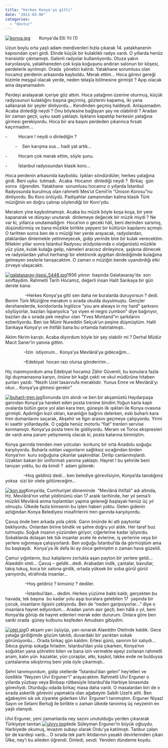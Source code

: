 ```yaml
---
title: "herkes Konya'ya gitti"
date: "2011-03-06"
categories: 
  - "destur"
---
```


[![konya.jpg](/uploads/2011/03/konya.jpg)](/uploads/2011/03/konya.jpg "konya.jpg")       Konya'da Elli Yıl (1)

Uzun boylu orta yaşlı adam merdivenleri hızla çıkarak 14. yatakhanenin kapısından içeri girdi. Elinde küçük bir kulaklıklı radyo vardı. O yıllarda henüz transistör çıkmamıştı. Galenli radyolar kullanılıyordu. Otuza yakın karyolasıyla, yatakhaneden çok kışla koğuşunu andıran salonun bir köşesi, perdelerle ayrılmıştı. Orada  yönetici kalırdı. Yatakhane sorumlusu olan hocamız perdenin arkasında kayboldu. Merak ettim... Hoca görevi gereği bizimle meşgul olacak yerde, neden telaşla bölmesine girmişti ? Ayıp olacak ama dayanamadım.

Perdeyi aralayarak içeriye göz attım. Hoca yatağının üzerine oturmuş, küçük radyosunun kulaklığını başına geçirmiş, gözlerini kapamış, iki yana sallanarak bir şeyler dinliyordu... Kendinden geçmiş haldeydi. Anlayamadım. Acaba dinlediği neydi ? Onu böylesine bağlayan şey ne olabilirdi ? Aradan bir zaman geçti, uyku saati yaklaştı. Işıkların kapatılıp herkesin yatağına girmesi gerekiyordu. Hoca bir ara başını perdeden çıkarınca fırsatı kaçırmadım...

\-         Hocam ! neydi o dinlediğin ?

        \-    Sen karışma sus... hadi yat artık...

\-         Hocam çok merak ettim, söyle şunu.

\-         İstanbul radyosundan klasik koro...

Hoca perdenin arkasında kayboldu. Işıkları söndürdüler, herkes yatağına girdi. Beni uyku  tutmadı.  Acaba  Hocanın  dinlediği neydi ?  Birkaç  gün  sonra  öğrendim. Yatakhane  sorumlusu hocamız o yıllarda İstanbul Radyosunda kurulmuş olan rahmetli Mes’ut Cemil’in “Ünison Korosu”nu dinliyordu. Bu Koro ünlüydü. Padişahlar zamanından kalma klasik Türk müziğinin en doğru çalınıp söylendiği bir Koro’ydu.

Merakım yine kaybolmamıştı. Acaba bu müzik böyle koşa koşa, bir yere kapanarak ve dünyayı unutarak  dinlemeye değecek bir müzik miydi ? Ne var ki, yıllarca unutamadığım  Hoca’nın o geceki hâli, beni derinden sarsmış, düşündürmüş ve bana müzikle birlikte yepyeni bir kültürün kapılarını açmıştı. O tarihten sonra ben de o müziği her yerde arayacak, radyolardan, plaklardan dinlemekle yetinmeyecek, gidip yerinde bire bir kulak verecektim. Nitekim yıllar sonra İstanbul Radyosu stüdyolarında o olağanüstü müzikle yüz yüze, kulak kulağa gelip, nâmeleri aracısız dinleyince, şaşkına dönecek ve radyolardan yahut herhangi bir elektronik aygıttan dinlediğimde kulağıma gelmeyen seslerle tanışacaktım. O zaman o müziğin bende uyandırdığı etki zirveye ulaşacaktı.

[![galatasaray-lisesi_5448.jpg](/uploads/2011/03/galatasaray-lisesi_5448.jpg)](/uploads/2011/03/galatasaray-lisesi_5448.jpg "galatasaray-lisesi_5448.jpg")1956 yılının  başında Galatasaray'da  son sınıftaydım. Rahmetli Tarih Hocamız, değerli insan Halit Sarıkaya bir gün derste bana:

                –Herkes Konya’ya gitti sen daha ne buralarda duruyorsun ? dedi. Benim Türk Müziğine merakım o sırada okulda duyulmuştu. Gençler dershanelerde, koridorlarda İngilizce “you are always in my hard” şarkısını söylüyorlar, bazıları İspanyolca “ya viyen el negro zumbon” diye bağırıyor, bazıları da o sırada pek meşhur olan “Yves Montand”ın şarkılarını ezberliyordu. Ben ise Münir Nureddin Selçuk’un peşine düşmüştüm. Halit Sarıkaya Konya’yı ve ihtifâli bana bu ortamda hatırlatmıştı..

Aklım fikrim karıştı. Acaba diyordum böyle bir şey olabilir mi ? Derhal Müdür Macit Saner’in yanına gittim.

               –İzin  istiyorum... Konya’ya Mevlânâ’ya gideceğim...

               –Edebiyat  hocan razı olursa gönderirim...

Hiç inanmıyordum ama Edebiyat hocamız Zâhir Güvemli, bu konulara fazla ilgi duymamasına karşın, önüne bir kağıt çekti ve okul müdürüne hitaben şunları yazdı: “Nezih Uzel tasavvufa meraklıdır. Yunus Emre ve Mevlânâ’yı okur... Konya’ya gitmesi gerekir”

[![buharli-tren.jpg](/uploads/2011/03/buharli-tren.jpg)](/uploads/2011/03/buharli-tren.jpg "buharli-tren.jpg")Sonunda izin alındı ve ben bir akşamüstü Haydarpaşa garından Konya’ya hareket eden posta trenine bindim.Yoğun karla kaplı ovalarda bütün gece yol alan kara tren, güneşin ilk ışıkları ile Konya ovasına girmişti. Aydınlığın kızıl okları, karanlığın bağrını delerken, eski buharlı kara tren dumanlarını saçarak, Akşehir ve Ilgın arasını geçmeye çalışıyordu. Yirmi ki saattir yollardaydık. O çağda henüz motorlu “fiat” trenleri servise konmamıştı. Konya’ya posta treni ile gidiliyordu. Meram ve Toros ekspresleri de vardı ama param yetişmemiş olacak ki, posta katarına binmiştim.

Konya garında trenden inen yolcuları  korkunç bir orta Anadolu soğuğu karşılıyordu. Buharla ısıtılan vagonların sağlıksız sıcağından birden Konya’nın  kuru soğuğuna çıkanlar şaşkındılar. Dirilip canlanmışlardı. Uzaktan bakan bir üniformalı yanıma yaklaştı. Hayret ! bu şehirde beni tanıyan yoktu, bu da kimdi ?  adam gülerek:

               –Hoş geldiniz dedi... ben belediye görevlisiyim, Konya’da tanıdığınız yoksa  sizi bir otele götüreceğim...

[![kon.jpg](/uploads/2011/03/kon.jpg)](/uploads/2011/03/kon.jpg "kon.jpg")Konya’da, Cumhuriyet döneminde  “Mevlânâ ihtifali” adı altında, Hz. Mevlânâ’nın vefat yıldönümü olan 17 aralık tarihinde, her yıl sema’lı müzikli Mevlânâ anma toplantıları yapma geleneği başlayalı henüz üç yıl olmuştu. Ülkede fazla kimsenin bu işten haberi yoktu. Gelen gidenin azlığından Konya Belediyesi misafirlerini tren garında karşılıyordu.

Çavuş önde ben arkada yola çıktık. Garın önünde iki atlı paytonlar bekliyordu. Onlardan birine bindik ve şehre doğru yol aldık. Her taraf buz tutmuştu. Soğuk insanın yüzünden giriyor, ciğerlerine kadar işliyordu. Sokaklarda dolaşan tek tük insanlar acele ile evlerine, iş yerlerine veya bir yerlere sığınmaya çalışıyorlardı. Ben soğuğu İstanbul’da da görmüştüm ama bu başkaydı.  Konya’ya ilk defa iki ay önce gelmiştim o zaman hava güzeldi.

Çamur yığınlarını, buz kalıplarını zorlukla aşan payton bir yerlere geldi... Alaeddin oteli... Çavuş – geldik...dedi. Arabadan indik, çantalar, bavullar, takış tukuş, koca bir salona girdik, ortada yüksek bir soba gürül gürül yanıyordu, etrafında insanlar...

                –Hoş geldiniz ? kimsiniz ? dediler.

                –İstanbul’dan... dedim. Herkes yüzüme baktı kaldı, gerçekten bu havada, tek başına  bu kadar yolu aşıp buralara gelebilen 17  yaşında bir çocuk, insanların ilgisini çekiyordu. Ben de “neden garipsiyorlar...” diye o insanlara hayret ediyordum... Aradan yarım asır geçti, ben hâlâ o yıl, beni Konya’da görüp de hayret edenleri merak eder dururum. Onlara göre ben sanki orada  güney kutbunu keşfeden Amudsen gibiydim.

[![otel.jpg](/uploads/2011/03/otel.jpg)](/uploads/2011/03/otel.jpg "otel.jpg")O akşam yarı üşüyüp, yarı ısınarak Alaeddin Otelinde kaldık. Gece yatağa girdiğimde gözüm takıldı, duvardaki bir yarıktan sokak görünüyordu... Orada birkaç gün kaldım. Ertesi günü, sanırım bir salıydı... Sıkıca giyinip sokağa fırladım. İstanbul’dan yola çıkarken, Konya’nın soğuktan yana şöhretini bilen ve bana izin vermekte epeyi zorlanan rahmetli anam, kalın yün  kazaklar, yün çoraplar, atkı, kaşkol, takke evde ne bulduysa çantalarıma sıkıştırmış beni yola öyle çıkarmıştı..

Şehri tanımıyordum, gidip otellerde “İstanbul’dan gelen” hey’etleri ve özellikle “Neyzen Ulvi Erguner’i” arayacaktım. Rahmetli Ulvi Erguner o yıllarda yüzbaşı veya Binbaşı rütbesiyle İstanbul’da Harbiye binasında görevliydi. Oturduğu odada birkaç masa daha vardı. O masalardan biri de o sırada askerlik görevini yapmakta olan ağabeyim Sabih Uzel’e aitti. Ben ağabeyimi sık sık ziyarete giderken Ulvi  Erguner’i tanımıştım. Erguner Niyazi Sayın ve Selami Bertuğ ile birlikte o zaman ülkede tanınmış üç neyzenin en yaşlı olanıydı. 

Ulvi Erguner, yeni zamanlarda ney sazını unutulduğu yerden çıkararak Türkiyeye tanıtan [![ulvvv.jpg](/uploads/2011/03/ulvvv.jpg)](/uploads/2011/03/ulvvv.jpg "ulvvv.jpg")dede Süleyman Erguner’in büyük oğluydu. Harbiyede okumuş, levazım subayı olarak Ordu’ya katılmıştı. Tanbur çalan bir de kardeşi vardı... O sırada tek parti iktidarının yasaklı devirlerinden çıkan Ülke, ney’i bu aileden öğrendi. Dinledi, sevdi. Yeniden dündeme koydu.
